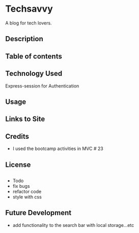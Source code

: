 # Techsavvy
A blog for tech lovers.

## Description

## Table of contents


## Technology Used
Express-session for Authentication

## Usage

## Links to Site

## Credits
- I used the bootcamp activities in MVC # 23

## License

## 


- Todo
 - fix bugs 
 - refactor code
- style with css

## Future Development
- add functionality to the search bar with local storage...etc